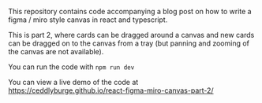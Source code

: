 This repository contains code accompanying a blog post on how to write a figma / miro style canvas in react and typescript.

This is part 2, where cards can be dragged around a canvas and new cards can be dragged on to the canvas from a tray (but panning and zooming of the canvas are not available).

You can run the code with `npm run dev`

You can view a live demo of the code at https://ceddlyburge.github.io/react-figma-miro-canvas-part-2/
